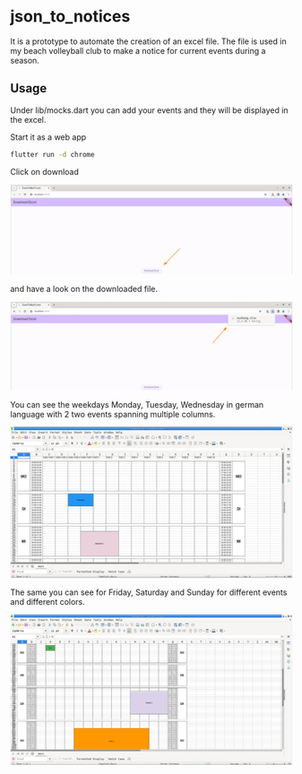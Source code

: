 # json_to_notices

It is a prototype to automate the creation of an excel file. The file is used in my beach volleyball club to make a notice for current events during a season.

## Usage

Under lib/mocks.dart you can add your events and they will be displayed in the excel.

Start it as a web app

```bash
flutter run -d chrome
```

Click on download

![Click on download](/images/WebClick.webp)

and have a look on the downloaded file.

![Click on downloaded file](/images/Webxls.webp)

You can see the weekdays Monday, Tuesday, Wednesday in german language with 2 two events spanning multiple columns.

![monday to wednesday view](/images/MODIMI.webp)

The same you can see for Friday, Saturday and Sunday for different events and different colors.

![friday to sunday view](/images/FRSASO.webp)
